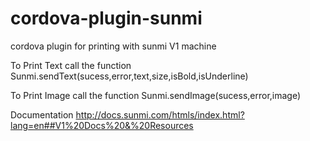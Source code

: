 # cordova-plugin-sunmi
cordova plugin for printing with sunmi V1 machine

To Print Text call the function Sunmi.sendText(sucess,error,text,size,isBold,isUnderline)

To Print Image call the function Sunmi.sendImage(sucess,error,image)


Documentation
http://docs.sunmi.com/htmls/index.html?lang=en##V1%20Docs%20&%20Resources
